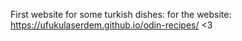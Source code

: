 First website for some turkish dishes:
for the website:
https://ufukulaserdem.github.io/odin-recipes/
<3
